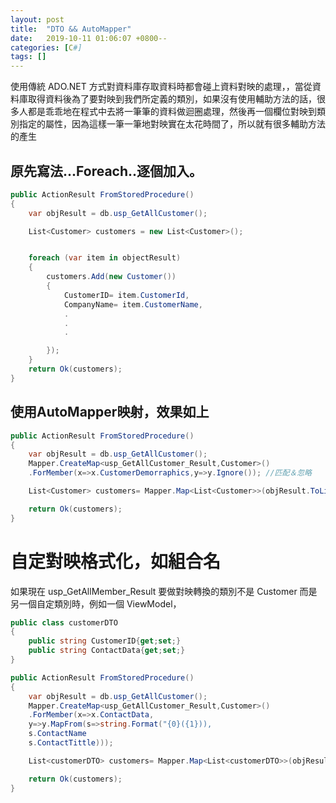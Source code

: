 ```yaml
---
layout: post
title:  "DTO && AutoMapper"
date:   2019-10-11 01:06:07 +0800--
categories: [C#]
tags: []  
---
```


使用傳統 ADO.NET 方式對資料庫存取資料時都會碰上資料對映的處理，，當從資料庫取得資料後為了要對映到我們所定義的類別，如果沒有使用輔助方法的話，很多人都是乖乖地在程式中去將一筆筆的資料做迴圈處理，然後再一個欄位對映到類別指定的屬性，因為這樣一筆一筆地對映實在太花時間了，所以就有很多輔助方法的產生

## 原先寫法...Foreach..逐個加入。
```c#
public ActionResult FromStoredProcedure()
{
    var objResult = db.usp_GetAllCustomer();

    List<Customer> customers = new List<Customer>();


    foreach (var item in objectResult)
    {
        customers.Add(new Customer())
        {
            CustomerID= item.CustomerId,
            CompanyName= item.CustomerName,
            .
            .
            .

        });
    }
    return Ok(customers);
}
```

## 使用AutoMapper映射，效果如上
```c#
public ActionResult FromStoredProcedure()
{
    var objResult = db.usp_GetAllCustomer();
    Mapper.CreateMap<usp_GetAllCustomer_Result,Customer>()
    .ForMember(x=>x.CustomerDemorraphics,y=>y.Ignore()); //匹配＆忽略

    List<Customer> customers= Mapper.Map<List<Customer>>(objResult.ToList());

    return Ok(customers);
}
```

# 自定對映格式化，如組合名
如果現在 usp_GetAllMember_Result 要做對映轉換的類別不是 Customer 而是另一個自定類別時，例如一個 ViewModel，

```c#
public class customerDTO
{
    public string CustomerID{get;set;}
    public string ContactData{get;set;}
}
```

```c#
public ActionResult FromStoredProcedure()
{
    var objResult = db.usp_GetAllCustomer();
    Mapper.CreateMap<usp_GetAllCustomer_Result,Customer>()
    .ForMember(x=>x.ContactData, 
    y=>y.MapFrom(s=>string.Format("{0}({1})),
    s.ContactName
    s.ContactTittle)));

    List<customerDTO> customers= Mapper.Map<List<customerDTO>>(objResult.ToList());

    return Ok(customers);
}
```
